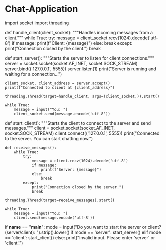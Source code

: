 # Chat-Application
import socket
import threading

def handle_client(client_socket):
    """Handles incoming messages from a client."""
    while True:
        try:
            message = client_socket.recv(1024).decode('utf-8')
            if message:
                print(f"Client: {message}")
            else:
                break
        except:
            print("Connection closed by the client.")
            break

def start_server():
    """Starts the server to listen for client connections."""
    server = socket.socket(socket.AF_INET, socket.SOCK_STREAM)
    server.bind(('127.0.0.1', 5555))
    server.listen(1)
    print("Server is running and waiting for a connection...")

    client_socket, client_address = server.accept()
    print(f"Connected to client at {client_address}")

    threading.Thread(target=handle_client, args=(client_socket,)).start()

    while True:
        message = input("You: ")
        client_socket.send(message.encode('utf-8'))


def start_client():
    """Starts the client to connect to the server and send messages."""
    client = socket.socket(socket.AF_INET, socket.SOCK_STREAM)
    client.connect(('127.0.0.1', 5555))
    print("Connected to the server. You can start chatting now.")

    def receive_messages():
        while True:
            try:
                message = client.recv(1024).decode('utf-8')
                if message:
                    print(f"Server: {message}")
                else:
                    break
            except:
                print("Connection closed by the server.")
                break

    threading.Thread(target=receive_messages).start()

    while True:
        message = input("You: ")
        client.send(message.encode('utf-8'))

if __name__ == "__main__":
    mode = input("Do you want to start the server or client? (server/client): ").strip().lower()
    if mode == 'server':
        start_server()
    elif mode == 'client':
        start_client()
    else:
        print("Invalid input. Please enter 'server' or 'client'.")
